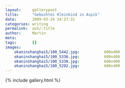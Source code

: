 ```yaml
---
layout:     gallerypost
title:      "Gekochtes Kleinkind in Aspik"
date:       2009-03-24 14:27:32
categories: writing
permalink:  ash/:title
author:     Martin
meta:
tags:       []
images:
    okaninshanghai5/100_5442.jpg:           600x400
    okaninshanghai5/100_5336.jpg:           600x400
    okaninshanghai5/100_5330.jpg:           600x400
    okaninshanghai5/100_5292.jpg:           600x400
---
```


{% include gallery.html %}
